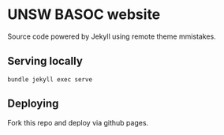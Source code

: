 # UNSW BASOC website

Source code powered by Jekyll using remote theme mmistakes.

## Serving locally

`bundle jekyll exec serve`

## Deploying

Fork this repo and deploy via github pages.